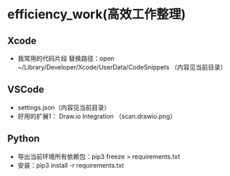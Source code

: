# efficiency_work(高效工作整理)

## Xcode 
* 我常用的代码片段 替换路径：open ~/Library/Developer/Xcode/UserData/CodeSnippets （内容见当前目录）

## VSCode 
* settings.json（内容见当前目录）
* 好用的扩展1： Draw.io Integration （scan.drawio.png）

## Python
* 导出当前环境所有依赖包：pip3 freeze > requirements.txt
* 安装：pip3 install -r requirements.txt
